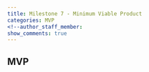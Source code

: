 ```yaml
---
title: Milestone 7 - Minimum Viable Product
categories: MVP
<!--author_staff_member:
show_comments: true
---
```


## MVP  

<br/>
